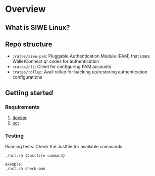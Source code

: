 # Overview
## What is SIWE Linux?

## Repo structure
- `crates/siwe-pam`: Pluggable Authentication Module (PAM) that uses WalletConnect qr codes for authentication
- `crates/cli`: Client for configuring PAM accounts
- `crates/rollup`: Avail rollup for backing up/restoring authentication configurations

## Getting started
### Requirements
1. [docker](https://www.docker.com/)
2. [act](https://github.com/nektos/act)

### Testing
Running tests:
Check the Justfile for available commands
```
./act.sh {Justfile command}

example:
./act.sh check-pam
```